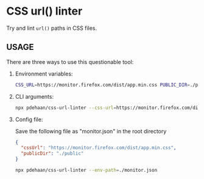 # CSS url() linter

Try and lint `url()` paths in CSS files.

## USAGE

There are three ways to use this questionable tool:

1. Environment variables:

    ```sh
    CSS_URL=https://monitor.firefox.com/dist/app.min.css PUBLIC_DIR=./public npx pdehaan/css-url-linter
    ```

2. CLI arguments:

    ```sh
    npx pdehaan/css-url-linter --css-url=https://monitor.firefox.com/dist/app.min.css --public-dir=./public
    ```

3. Config file:

    Save the following file as "monitor.json" in the root directory 
    ```json
    {
      "cssUrl": "https://monitor.firefox.com/dist/app.min.css",
      "publicDir": "./public"
    }
    ```

    ```sh
    npx pdehaan/css-url-linter --env-path=./monitor.json
    ```
